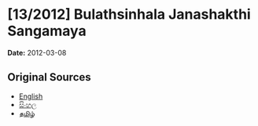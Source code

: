 # [13/2012] Bulathsinhala Janashakthi Sangamaya

**Date:** 2012-03-08

## Original Sources

- [English](https://documents.gov.lk/view/bills/2012/3/13-2012_E.pdf)
- [සිංහල](https://documents.gov.lk/view/bills/2012/3/13-2012_S.pdf)
- [தமிழ்](https://documents.gov.lk/view/bills/2012/3/13-2012_T.pdf)
